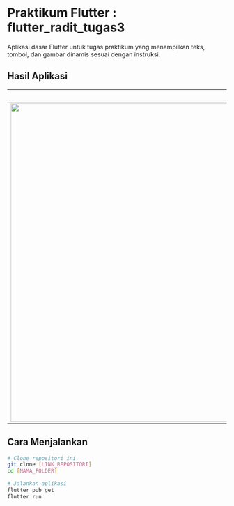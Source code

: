 # Praktikum Flutter : flutter_radit_tugas3

Aplikasi dasar Flutter untuk tugas praktikum yang menampilkan teks, tombol, dan gambar dinamis sesuai dengan instruksi.

## Hasil Aplikasi
| Tampilan Awal | Gambar Ditampilkan | Notifikasi Tombol |
| :---: | :---: | :---: |
| <img width="1366" height="731" alt="tugas1" src="https://github.com/user-attachments/assets/33167fe1-8214-48ac-8704-d954f516e949" />|<img width="1366" height="728" alt="tugas2" src="https://github.com/user-attachments/assets/e01e2e1d-74d8-45d5-8412-3be2e2c3df06" />|<img width="1366" height="728" alt="tugas3" src="https://github.com/user-attachments/assets/6035a117-cbb6-4385-b745-3ab3e1b36bb6" />
 

## Cara Menjalankan
```bash
# Clone repositori ini
git clone [LINK_REPOSITORI]
cd [NAMA_FOLDER]

# Jalankan aplikasi
flutter pub get
flutter run
